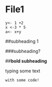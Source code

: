File1
===

```{r}
y<- 1 +2
x <-3 * 5
a<- x+y
```

##subheading 1

###subheading?

##**bold subheading**

typing some text 
```{r}
with some code!
```

